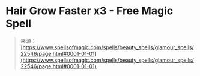<!--yml
category: 未分类
date: 2024-06-12 19:06:54
-->

# Hair Grow Faster x3 - Free Magic Spell

> 来源：[https://www.spellsofmagic.com/spells/beauty_spells/glamour_spells/22546/page.html#0001-01-01](https://www.spellsofmagic.com/spells/beauty_spells/glamour_spells/22546/page.html#0001-01-01)